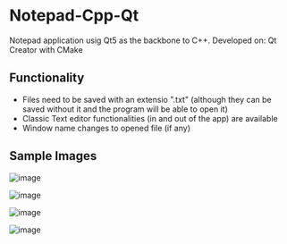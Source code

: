 # Notepad-Cpp-Qt
Notepad application usig Qt5 as the backbone to C++.
  Developed on: Qt Creator with CMake

## Functionality
- Files need to be saved with an extensio ".txt" (although they can be saved without it and the program will be able to open it)
- Classic Text editor functionalities (in and out of the app) are available
- Window name changes to opened file (if any)

## Sample Images
![image](https://user-images.githubusercontent.com/87340855/217305031-be2c1691-d809-4996-9667-81dda9a07c3b.png)

![image](https://user-images.githubusercontent.com/87340855/217305446-ed0032c9-476b-4dbb-84be-70258d91aa67.png)

![image](https://user-images.githubusercontent.com/87340855/217305496-acb494a5-c02f-41ba-9ed5-17e7237f4ca0.png)

![image](https://user-images.githubusercontent.com/87340855/217305787-ba4b03e9-ef06-4098-afa7-0e4e8c8841bd.png)
